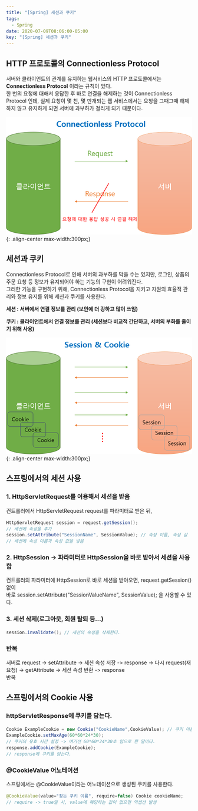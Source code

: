 ```yaml
---
title: "[Spring] 세션과 쿠키"
tags:
  - Spring
date: 2020-07-09T08:06:00-05:00
key: "[Spring] 세션과 쿠키"
---
```


## HTTP 프로토콜의 Connectionless Protocol

서버와 클라이언트의 관계를 유지하는 웹서비스의 HTTP 프로토콜에서는 **Connectionless Protocol** 이라는 규칙이 있다.<br>
한 번의 요청에 대해서 응답한 후 바로 연결을 해제하는 것이 Connectionless Protocol 인데, 실제 요청이 몇 천, 몇 만개되는 웹 서비스에서는 요청을 그때그때 해제하지 않고 유지하게 되면 서버에 과부하가 걸리게 되기 때문이다.<br>

![](/assets/images/200709-2.png){: .align-center max-width:300px;}

## 세션과 쿠키

Connectionless Protocol로 인해 서버의 과부하를 막을 수는 있지만, 로그인, 상품의 주문 요청 등 정보가 유지되어야 하는 기능의 구현이 어려워진다.<br>
그러한 기능을 구현하기 위해, Connectionless Protocol을 지키고 자원의 효율적 관리와 정보 유지를 위해 세션과 쿠키를 사용한다.<br>

**세션 : 서버에서 연결 정보를 관리 (보안에 더 강하고 많이 쓰임)**

**쿠키 : 클라이언트에서 연결 정보를 관리 (세션보다 비교적 간단하고, 서버의 부화를 줄이기 위해 사용)**

![](/assets/images/200709-3.png){: .align-center max-width:300px;}

## 스프링에서의 세션 사용

### 1. HttpServletRequest를 이용해서 세션을 받음

컨트롤러에서 HttpServletRequest request를 파라미터로 받은 뒤,

```java
HttpServletRequest session = request.getSession();
// 세션에 속성을 추가
session.setAttribute("SessionName", SessionValue); // 속성 이름, 속성 값
// 세션에 속성 이름과 속성 값을 넣음
```

### 2. HttpSession -> 파라미터로 HttpSession을 바로 받아서 세션을 사용함

컨트롤러의 파라미터에 HttpSession로 바로 세션을 받아오면, request.getSession() 없이<br> 바로 session.setAttribute("SessionValueName", SessionValue); 을 사용할 수 있다.

### 3. 세션 삭제(로그아웃, 회원 탈퇴 등...)

```java
session.invalidate(); // 세션의 속성을 삭제한다.
```

### 반복

서버로 request -> setAttribute -> 세션 속성 저장 -> response -> 다시 request(재요청) -> getAttribute -> 세션 속성 반환 -> response <br>
반복

## 스프링에서의 Cookie 사용

### httpServletResponse에 쿠키를 담는다.

```java
Cookie ExampleCookie = new Cookie("CookieName",CookieValue); // 쿠키 이름, 쿠키 값
ExampleCookie.setMaxAge(60*60*24*30);
// 쿠키의 유효 시간 설정 -> 여기선 60*60*24*30초 임으로 한 달이다.
response.addCookie(ExampleCookie);
// response에 쿠키를 담는다.
```

### @CookieValue 어노테이션

스프링에서는 @CookieValue이라는 어노테이션으로 생성된 쿠키를 사용한다.<br>

```java
@CookieValue(value="찾는 쿠키 이름", require=false) Cookie cookieName;
// require -> true일 시, value에 해당하는 값이 없으면 익셉션 발생
```
